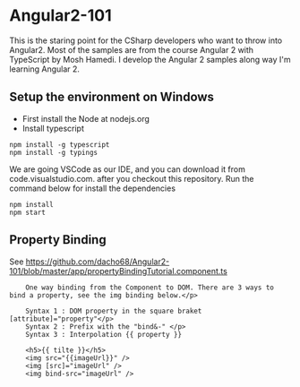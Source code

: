 # Angular2-101

This is the staring point for the CSharp developers who want to throw into Angular2.  Most of the samples are from the course Angular 2 with TypeScript by Mosh Hamedi.
I develop  the Angular 2 samples along way I'm learning Angular 2.

## Setup the environment on Windows
- First install the Node at nodejs.org
- Install typescript
```
npm install -g typescript
npm install -g typings
```

We are going VSCode as our IDE, and you can download it from  code.visualstudio.com. 
after you checkout this repository. Run the command below for install the dependencies

```
npm install
npm start
```

## Property Binding

See https://github.com/dacho68/Angular2-101/blob/master/app/propertyBindingTutorial.component.ts
``` html5
    One way binding from the Component to DOM. There are 3 ways to bind a property, see the img binding below.</p>
  
    Syntax 1 : DOM property in the square braket [attribute]="property"</p>
    Syntax 2 : Prefix with the "bind&-" </p>
    Syntax 3 : Interpolation {{ property }} 

    <h5>{{ tilte }}</h5>
    <img src="{{imageUrl}}" />
    <img [src]="imageUrl" />
    <img bind-src="imageUrl" />
```